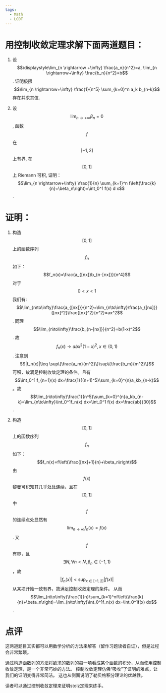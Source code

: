 ```yaml
---
tags:
  - Math
  - LCDT
---
```


# 用控制收敛定理求解下面两道题目：
1. 设 $$\displaystyle\lim_{n \rightarrow +\infty} \frac{a_n}{n^2}=a, \lim_{n \rightarrow+\infty} \frac{b_n}{n^2}=b$$. 证明极限 $$\lim_{n \rightarrow+\infty} \frac{1}{n^5} \sum_{k=0}^n a_k b_{n-k}$$ 存在并求其值.

1. 设 $$\lim_{n \rightarrow+\infty} \beta_n=0$$, 函数 $$f$$ 在 $$[-1,2]$$ 上有界, 在 $$[0,1]$$ 上 Riemann 可积, 证明： $$\lim_{n \rightarrow+\infty} \frac{1}{n} \sum_{k=1}^n f\left(\frac{k}{n}+\beta_n\right)=\int_0^1 f(x) d x$$.

# 证明：
1. 构造$$[0,1]$$上的函数序列$$f_n$$如下：
$$f_n(x)=\frac{a_{[nx]}b_{n-[nx]}}{n^4}$$
对于$$0<x<1$$我们有:
$$\lim_{n\to\infty}\frac{a_{[nx]}}{n^2}=\lim_{n\to\infty}\frac{a_{[nx]}}{[nx]^2}\frac{[nx]^2}{n^2}=ax^2$$.
同理$$\lim_{n\to\infty}\frac{b_{n-[nx]}}{n^2}=b(1-x)^2$$. 
故$$f_n(x)\to abx^2(1-x)^2, x\in(0,1)$$. 
注意到$$|f_n(x)|\leq \sup\{\frac{a_m}{m^2}\}\sup\{\frac{b_m}{m^2}\}$$可积，故满足控制收敛定理的条件。且有$$\int_0^1 f_{n+1}(x) dx=\frac{1}{(n+1)^5}\sum_{k=0}^{n}a_kb_{n-k}$$。故$$\lim_{n\to\infty}\frac{1}{n^5}\sum_{k=0}^{n}a_kb_{n-k}=\lim_{n\to\infty}\int_0^1f_n(x) dx=\int_0^1 f(x) dx=\frac{ab}{30}$$.

1. 构造$$[0,1]$$上的函数序列$$f_n$$如下：
$$f_n(x)=f\left(\frac{[nx]+1}{n}+\beta_n\right)$$
由$$f(x)$$黎曼可积知其几乎处处连续，且在$$[0,1]$$中$$f$$的连续点处显然有$$\lim_{n\to\infty}f_n(x)=f(x)$$. 
又$$f$$有界，且$$\exists N,\forall n<N,\beta_n\in(-1,1)$$，故$$|f_n(x)|<\sup_{x\in[-1,2]}|f(x)|$$从某项开始一致有界，故满足控制收敛定理的条件。
从而$$\lim_{n\to\infty}\frac{1}{n}\sum_{k=1}^nf\left(\frac{k}{n}+\beta_n\right)=\lim_{n\to\infty}\int_0^1f_n(x) dx=\int_0^1f(x) dx$$. 
# 点评
这两道题目其实都可以用数学分析的方法来解答（留作习题读者自证），但是过程会非常繁琐。

通过构造函数列的方法将欲求的数列的每一项看成某个函数的积分，从而使用控制收敛定理，是一个非常巧妙的方法。
控制收敛定理仿佛“吸收”了证明的难点，让我们的证明变得非常简洁。
这也从侧面说明了勒贝格积分理论的优越性。

读者可以通过控制收敛定理来证明stolz定理来练手。

